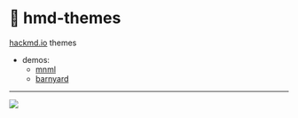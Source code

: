 # :crystal_ball: hmd-themes

[hackmd.io](https://hackmd.io) themes

- demos:
  - [mnml](https://hackmd.io/s/B1sbNEQaV)
  - [barnyard](https://hackmd.io/s/rJBfSEX6E)

---

![](https://img.shields.io/badge/made_by-neko250-333333.svg?style=for-the-badge)
